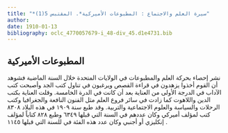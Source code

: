 ```yaml
---
title: "*سيرة العلم والاجتماع : المطبوعات الأميركية*. المقتبس 5(1)"
author: 
date: 1910-01-13
bibliography: oclc_4770057679-i_48-div_45.d1e4731.bib
---
```




##  المطبوعات الأميركية 


 نشر إحصاء بحركة العلم والمطبوعات في الولايات المتحدة خلال السنة الماضية فشوهد أن القوم أخذوا يزهدون في قراءة القصص ويرغبون في تناول كتب الجد وأصبحت كتب الآداب في الدرجة الأولى من العناية بعد أن كانت في الدرة الخامسة. وقلت العناية بكتب الدين واللاهوت كما زادت في سائر فروع العلم مثل الفنون النافعة والجغرافيا وكتب الرحلات والسياسة والعلوم الاجتماعية والتربية. وقد طبع سنة  ١٩٠٩  في هذه البلاد  ٨٣٠٨  كتب لمؤلف أميركي وكان عددهم في السنة التي قبلها  ٦٣٤٩   وطبع  ٨٢٨  كتاباً لمؤلف إنكليزي أو أجنبي وكان عدد هذه الفئة في للسنة التي قبلها  ١١٤٥  . 
